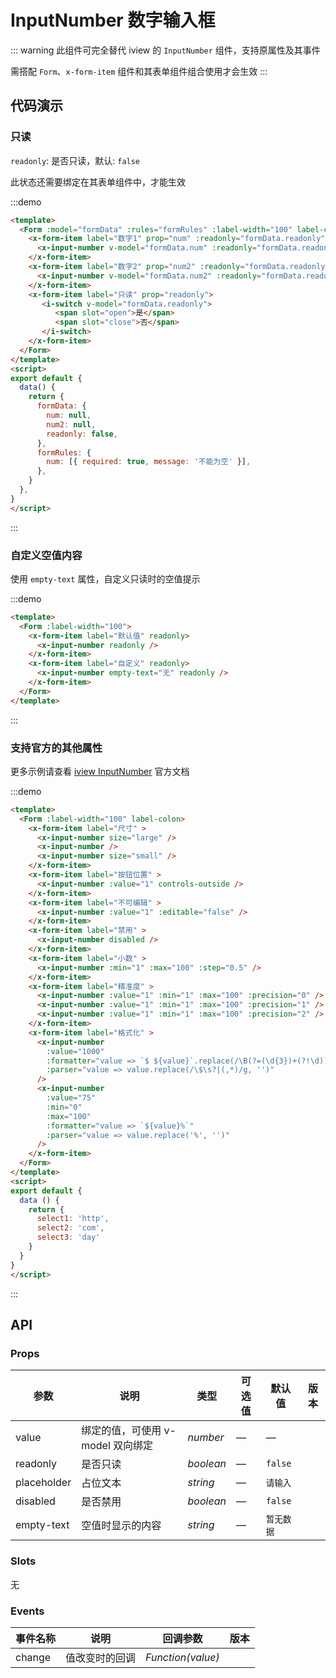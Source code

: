 # InputNumber 数字输入框
::: warning
此组件可完全替代 iview 的 `InputNumber` 组件，支持原属性及其事件

需搭配 `Form`、`x-form-item` 组件和其表单组件组合使用才会生效
:::

## 代码演示

### 只读

`readonly`: 是否只读，默认: `false`

此状态还需要绑定在其表单组件中，才能生效

:::demo
```html
<template>
  <Form :model="formData" :rules="formRules" :label-width="100" label-colon>
    <x-form-item label="数字1" prop="num" :readonly="formData.readonly">
      <x-input-number v-model="formData.num" :readonly="formData.readonly" />
    </x-form-item>
    <x-form-item label="数字2" prop="num2" :readonly="formData.readonly">
      <x-input-number v-model="formData.num2" :readonly="formData.readonly" />
    </x-form-item>
    <x-form-item label="只读" prop="readonly">
       <i-switch v-model="formData.readonly">
          <span slot="open">是</span>
          <span slot="close">否</span>
       </i-switch>
    </x-form-item>
  </Form>
</template>
<script>
export default {
  data() {
    return {
      formData: { 
        num: null,
        num2: null,
        readonly: false,
      },
      formRules: {
        num: [{ required: true, message: '不能为空' }],
      }, 
    }
  },
}
</script>
```
:::

### 自定义空值内容

使用 `empty-text` 属性，自定义只读时的空值提示

:::demo
```html
<template>
  <Form :label-width="100">
    <x-form-item label="默认值" readonly>
      <x-input-number readonly />
    </x-form-item>
    <x-form-item label="自定义" readonly>
      <x-input-number empty-text="无" readonly />
    </x-form-item>
  </Form>
</template>
```
:::

### 支持官方的其他属性

更多示例请查看 <a href="https://www.iviewui.com/components/input-number" target="_blank">iview InputNumber</a> 官方文档

:::demo
```html
<template>
  <Form :label-width="100" label-colon>
    <x-form-item label="尺寸" >
      <x-input-number size="large" />
      <x-input-number />
      <x-input-number size="small" />
    </x-form-item>
    <x-form-item label="按钮位置" >
      <x-input-number :value="1" controls-outside />
    </x-form-item>
    <x-form-item label="不可编辑" >
      <x-input-number :value="1" :editable="false" />
    </x-form-item>
    <x-form-item label="禁用" >
      <x-input-number disabled />
    </x-form-item>
    <x-form-item label="小数" >
      <x-input-number :min="1" :max="100" :step="0.5" />
    </x-form-item>
    <x-form-item label="精准度" >
      <x-input-number :value="1" :min="1" :max="100" :precision="0" />
      <x-input-number :value="1" :min="1" :max="100" :precision="1" />
      <x-input-number :value="1" :min="1" :max="100" :precision="2" />
    </x-form-item>
    <x-form-item label="格式化" >
      <x-input-number 
        :value="1000"
        :formatter="value => `$ ${value}`.replace(/\B(?=(\d{3})+(?!\d))/g, ',')"
        :parser="value => value.replace(/\$\s?|(,*)/g, '')"
      />
      <x-input-number 
        :value="75"
        :min="0"
        :max="100"
        :formatter="value => `${value}%`"
        :parser="value => value.replace('%', '')"
      />
    </x-form-item>
  </Form>
</template>
<script>
export default {
  data () {
    return {
      select1: 'http',
      select2: 'com',
      select3: 'day'
    }
  }
}
</script>
```
:::

## API

### Props
| 参数 | 说明 | 类型 | 可选值 | 默认值 | 版本   |
| ---- | ---- | ---- | ------ | ------ | ------ |
| value | 绑定的值，可使用 v-model 双向绑定 | _number_ | — | — |
| readonly | 是否只读 | _boolean_ | — | `false` |
| placeholder | 占位文本 | _string_ | — | `请输入` |
| disabled | 是否禁用 | _boolean_ | — | `false` |
| empty-text | 空值时显示的内容 | _string_ | — | `暂无数据` |

### Slots
无

### Events
| 事件名称  | 说明      | 回调参数  | 版本      |
| --------- | --------- | --------- | --------- |
| change    | 值改变时的回调  | *Function(value)*   |
